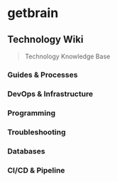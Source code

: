 # getbrain

## Technology Wiki

> Technology Knowledge Base

### Guides & Processes

### DevOps & Infrastructure

### Programming

### Troubleshooting

### Databases

### CI/CD & Pipeline